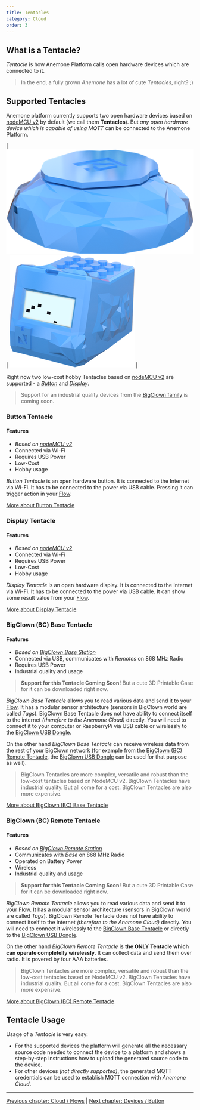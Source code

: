 ```yaml
---
title: Tentacles
category: Cloud
order: 3
---
```


## What is a Tentacle?

*Tentacle* is how Anemone Platform calls open hardware devices which are connected to it.

> In the end, a fully grown *Anemone* has a lot of cute *Tentacles*, right? ;)

## Supported Tentacles

Anemone platform currently supports two open hardware devices based on [nodeMCU v2](https://www.seeedstudio.com/NodeMCU-v2-Lua-based-ESP8266-development-kit-p-2415.html) by default (we call them **Tentacles**). But *any open hardware device which is capable of using MQTT* can be connected to the Anemone Platform.

| ![Button Tentacle](/images/button_tentacle_small.png) | ![Display Tentacle](/images/display_tentacle_small.png) |


Right now two low-cost hobby Tentacles based on [nodeMCU v2](https://www.seeedstudio.com/NodeMCU-v2-Lua-based-ESP8266-development-kit-p-2415.html) are supported - a [*Button*](/devices/button) and [*Display*](/devices/display).

> Support for an industrial quality devices from the [BigClown family](https://www.bigclown.com/) is coming soon.

### Button Tentacle

#### Features
* *Based on [nodeMCU v2](https://www.seeedstudio.com/NodeMCU-v2-Lua-based-ESP8266-development-kit-p-2415.html)*
* Connected via Wi-Fi
* Requires USB Power
* Low-Cost
* Hobby usage

*Button Tentacle* is an open hardware button. It is connected to the Internet via Wi-Fi. It has to be connected to the power via USB cable. Pressing it can trigger action in your [Flow](/cloud/flows).

[More about Button Tentacle <i class="fa fa-arrow-right" aria-hidden="true"></i>](/devices/button)

### Display Tentacle

#### Features
* *Based on [nodeMCU v2](https://www.seeedstudio.com/NodeMCU-v2-Lua-based-ESP8266-development-kit-p-2415.html)*
* Connected via Wi-Fi
* Requires USB Power
* Low-Cost
* Hobby usage

*Display Tentacle* is an open hardware display. It is connected to the Internet via Wi-Fi. It has to be connected to the power via USB cable. It can show some result value from your [Flow](/cloud/flows).

[More about Display Tentacle <i class="fa fa-arrow-right" aria-hidden="true"></i>](/devices/display)

### BigClown (BC) Base Tentacle

#### Features
* *Based on [BigClown Base Station](https://shop.bigclown.com/modules/)*
* Connected via USB, communicates with *Remotes* on 868 MHz Radio
* Requires USB Power
* Industrial quality and usage

> **Support for this Tentacle Coming Soon!** But a cute 3D Printable Case for it can be downloaded right now.

*BigClown Base Tentacle* allows you to read various data and send it to your [Flow](/cloud/flows). It has a modular sensor architecture (sensors in BigClown world are called *Tags*). BigClown Base Tentacle does not have ability to connect itself to the internet *(therefore to the Anemone Cloud)* directly. You will need to connect it to your computer or RaspberryPi via USB cable or wirelessly to the [BigClown USB Dongle](https://shop.bigclown.com/usb-dongle/).

On the other hand *BigClown Base Tentacle* can receive wireless data from the rest of your BigClown network (for example from the [BigClown (BC) Remote Tentacle](#bigclown-bc-remote-tentacle), the [BigClown USB Dongle](https://shop.bigclown.com/usb-dongle/) can be used for that purpose as well).

> BigClown Tentacles are more complex, versatile and robust than the low-cost tentacles based on NodeMCU v2. BigClown Tentacles have industrial quality. But all come for a cost. BigClown Tentacles are also more expensive.

[More about BigClown (BC) Base Tentacle <i class="fa fa-arrow-right" aria-hidden="true"></i>](/devices/bc_base)

### BigClown (BC) Remote Tentacle

#### Features
* *Based on [BigClown Remote Station](https://shop.bigclown.com/modules/)*
* Communicates with *Base* on 868 MHz Radio
* Operated on Battery Power
* Wireless
* Industrial quality and usage

> **Support for this Tentacle Coming Soon!** But a cute 3D Printable Case for it can be downloaded right now.

*BigClown Remote Tentacle* allows you to read various data and send it to your [Flow](/cloud/flows). It has a modular sensor architecture (sensors in BigClown world are called *Tags*). BigClown Remote Tentacle does not have ability to connect itself to the internet *(therefore to the Anemone Cloud)* directly. You will need to connect it wirelessly to the [BigClown Base Tentacle](#bigclown-bc-base-tentacle) or directly to the [BigClown USB Dongle](https://shop.bigclown.com/usb-dongle/).

On the other hand *BigClown Remote Tentacle* is **the ONLY Tentacle which can operate completelly wirelessly**. It can collect data and send them over radio. It is povered by four AAA batteries.

> BigClown Tentacles are more complex, versatile and robust than the low-cost tentacles based on NodeMCU v2. BigClown Tentacles have industrial quality. But all come for a cost. BigClown Tentacles are also more expensive.

[More about BigClown (BC) Remote Tentacle <i class="fa fa-arrow-right" aria-hidden="true"></i>](/devices/bc_remote)

## Tentacle Usage

Usage of a *Tentacle* is very easy:

* For the supported devices the platform will generate all the necessary source code needed to connect the device to a platform and shows a step-by-step instructions how to upload the generated source code to the device.
* For other devices *(not directly supported)*, the generated MQTT credentials can be used to establish MQTT connection with *Anemone Cloud*.

-----

[<i class="fa fa-arrow-left" aria-hidden="true"></i> Previous chapter: Cloud / Flows](/cloud/flows) | [Next chapter: Devices / Button <i class="fa fa-arrow-right" aria-hidden="true"></i>](/devices/button)
